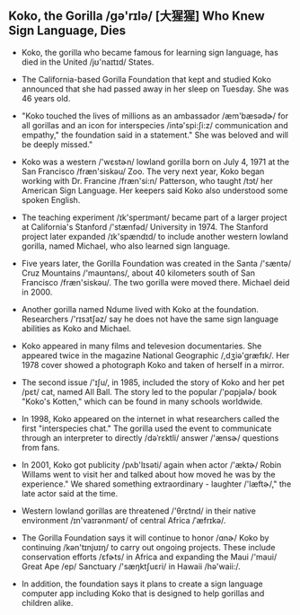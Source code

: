 ## Koko, the Gorilla /ɡə'rɪlə/ [大猩猩] Who Knew Sign Language, Dies

- Koko, the gorilla who became famous for learning sign language, has died in the United /jʊ'naɪtɪd/ States.

* The California-based Gorilla Foundation that kept and studied Koko announced that she had passed away in her sleep on Tuesday. She was 46 years old.

- "Koko touched the lives of millions as an ambassador /æm'bæsədɚ/ for all gorillas and an icon for interspecies /intə'spi:ʃi:z/ communication and empathy," the foundation said in a statement." She was beloved and will be deeply missed."

* Koko was a western /'wɛstɚn/ lowland gorilla born on July 4, 1971 at the San Francisco /fræn'siskəu/ Zoo. The very next year, Koko began working with Dr. Francine /fræn'si:n/ Patterson, who taught /tɔt/ her American Sign Language. Her keepers said Koko also understood some spoken English.

- The teaching experiment /ɪk'sperɪmənt/ became part of a larger project at California's Stanford /'stænfəd/ University in 1974. The Stanford project later expanded /ɪk'spændɪd/ to include another western lowland gorilla, named Michael, who also learned sign language.

* Five years later, the Gorilla Foundation was created in the Santa /'sæntə/ Cruz Mountains /'maʊntəns/, about 40 kilometers south of San Francisco /fræn'siskəu/. The two gorilla were moved there. Michael deid in 2000.

- Another gorilla named Ndume lived with Koko at the foundation. Researchers /'rɪsɜtʃəz/ say he does not have the same sign language abilities as Koko and Michael.

* Koko appeared in many films and televesion documentaries. She appeared twice in the magazine National Geographic /,dʒiə'ɡræfɪk/. Her 1978 cover showed a photograph Koko and taken of herself in a mirror.

- The second issue /'ɪʃu/, in 1985, included the story of Koko and her pet /pɛt/ cat, named All Ball. The story led to the popular /'pɑpjəlɚ/ book "Koko's Kotten," which can be found in many schools worldwide.

* In 1998, Koko appeared on the internet in what researchers called the first "interspecies chat." The gorilla used the event to communicate through an interpreter to directly /dəˈrɛktli/ answer /'ænsɚ/ questions from fans.

- In 2001, Koko got publicity /pʌb'lɪsəti/ again when actor /'æktɚ/ Robin Willams went to visit her and talked about how moved he was by the experience." We shared something extraordinary - laughter /'læftɚ/," the late actor said at the time.

* Western lowland gorillas are threatened /'θrɛtnd/ in their native environment /ɪn'vaɪrənmənt/ of central Africa /ˈæfrɪkə/.

- The Gorilla Foundation says it will continue to honor /ɑnɚ/ Koko by continuing /kən'tɪnjʊɪŋ/ to carry out ongoing projects. These include conservation efforts /ɛfɚts/ in Africa and expanding the Maui /'maui/ Great Ape /ep/ Sanctuary /'sæŋktʃuɛri/ in Hawaii /hə'waii:/.

* In addition, the foundation says it plans to create a sign language computer app including Koko that is designed to help gorillas and children alike.